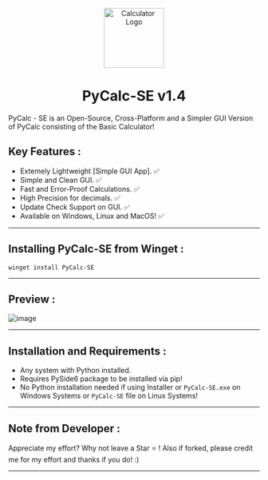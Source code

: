<p align="center">
  <img src="https://github.com/Chill-Astro/PyCalc-SE/blob/main/PyCalc-SE.ico" width="120px" height="120px" alt="Calculator Logo">
</p>
<h1 align="center">PyCalc-SE v1.4</h1>

PyCalc - SE is an Open-Source, Cross-Platform and a Simpler GUI Version of PyCalc consisting of the Basic Calculator!
 
## Key Features :

- Extemely Lightweight [Simple GUI App]. ✅
- Simple and Clean GUI. ✅
- Fast and Error-Proof Calculations. ✅
- High Precision for decimals. ✅
- Update Check Support on GUI. ✅
- Available on Windows, Linux and MacOS! ✅

---

## Installing PyCalc-SE from Winget :

    winget install PyCalc-SE
    
---

## Preview :

![image](https://github.com/user-attachments/assets/76a5953d-d31e-4a58-9a31-d533e51540e1)

---
    
## Installation and Requirements :

- Any system with Python installed.
- Requires PySide6 package to be installed via pip!
- No Python installation needed if using Installer or `PyCalc-SE.exe` on Windows Systems or `PyCalc-SE` file on Linux Systems!

---

## Note from Developer :

Appreciate my effort? Why not leave a Star ⭐ ! Also if forked, please credit me for my effort and thanks if you do! :)

---

